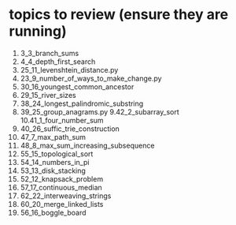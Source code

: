 # topics to review (ensure they are running)
1. 3_3_branch_sums
2. 4_4_depth_first_search
3. 25_11_levenshtein_distance.py
4. 23_9_number_of_ways_to_make_change.py
5. 30_16_youngest_common_ancestor
6. 29_15_river_sizes
7. 38_24_longest_palindromic_substring
8. 39_25_group_anagrams.py
9.42_2_subarray_sort
10.41_1_four_number_sum
11. 40_26_suffic_trie_construction
12. 47_7_max_path_sum
13. 48_8_max_sum_increasing_subsequence
14. 55_15_topological_sort
15. 54_14_numbers_in_pi
16. 53_13_disk_stacking
17. 52_12_knapsack_problem
18. 57_17_continuous_median
19. 62_22_interweaving_strings
20. 60_20_merge_linked_lists
21. 56_16_boggle_board



